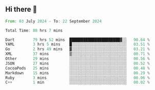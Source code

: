 ## Hi there 👋

<!--START_SECTION:waka-->

```rust
From: 03 July 2024 - To: 22 September 2024

Total Time: 88 hrs 7 mins

Dart        79 hrs 52 mins  ██████████████████████▓░░   90.64 %
YAML        3 hrs 5 mins    █░░░░░░░░░░░░░░░░░░░░░░░░   03.51 %
Go          2 hrs 49 mins   ▓░░░░░░░░░░░░░░░░░░░░░░░░   03.21 %
XML         37 mins         ▒░░░░░░░░░░░░░░░░░░░░░░░░   00.71 %
Other       29 mins         ░░░░░░░░░░░░░░░░░░░░░░░░░   00.56 %
JSON        27 mins         ░░░░░░░░░░░░░░░░░░░░░░░░░   00.52 %
CocoaPods   25 mins         ░░░░░░░░░░░░░░░░░░░░░░░░░   00.48 %
Markdown    15 mins         ░░░░░░░░░░░░░░░░░░░░░░░░░   00.29 %
Ruby        3 mins          ░░░░░░░░░░░░░░░░░░░░░░░░░   00.06 %
C++         1 min           ░░░░░░░░░░░░░░░░░░░░░░░░░   00.02 %
```

<!--END_SECTION:waka-->

<!--
**mathiskakal/mathiskakal** is a ✨ _special_ ✨ repository because its `README.md` (this file) appears on your GitHub profile.

Here are some ideas to get you started:

- 🔭 I’m currently working on ...
- 🌱 I’m currently learning ...
- 👯 I’m looking to collaborate on ...
- 🤔 I’m looking for help with ...
- 💬 Ask me about ...
- 📫 How to reach me: ...
- 😄 Pronouns: ...
- ⚡ Fun fact: ...
-->
